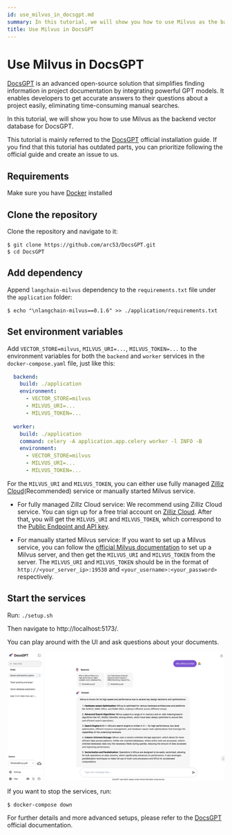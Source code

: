 ```yaml
---
id: use_milvus_in_docsgpt.md
summary: In this tutorial, we will show you how to use Milvus as the backend vector database for DocsGPT.
title: Use Milvus in DocsGPT
---
```


# Use Milvus in DocsGPT

[DocsGPT](https://github.com/arc53/DocsGPT) is an advanced open-source solution that simplifies finding information in project documentation by integrating powerful GPT models. It enables developers to get accurate answers to their questions about a project easily, eliminating time-consuming manual searches. 


In this tutorial, we will show you how to use Milvus as the backend vector database for DocsGPT.

<div class="alert note">

This tutorial is mainly referred to the [DocsGPT](https://github.com/arc53/DocsGPT?tab=readme-ov-file#quickstart) official installation guide. If you find that this tutorial has outdated parts, you can prioritize following the official guide and create an issue to us.

</div>


## Requirements

Make sure you have [Docker](https://docs.docker.com/engine/install/) installed

## Clone the repository
Clone the repository and navigate to it:

```shell
$ git clone https://github.com/arc53/DocsGPT.git
$ cd DocsGPT
```

## Add dependency
Append `langchain-milvus` dependency to the `requirements.txt` file under the `application` folder:
```shell
$ echo "\nlangchain-milvus==0.1.6" >> ./application/requirements.txt
```

## Set environment variables
Add `VECTOR_STORE=milvus`, `MILVUS_URI=...`, `MILVUS_TOKEN=...` to the environment variables for both the `backend` and `worker` services in the `docker-compose.yaml` file, just like this:

```yaml
  backend:
    build: ./application
    environment:
      - VECTOR_STORE=milvus
      - MILVUS_URI=...
      - MILVUS_TOKEN=...
```
```yaml
  worker:
    build: ./application
    command: celery -A application.app.celery worker -l INFO -B
    environment:
      - VECTOR_STORE=milvus
      - MILVUS_URI=...
      - MILVUS_TOKEN=...
```

For the `MILVUS_URI` and `MILVUS_TOKEN`, you can either use fully managed [Zilliz Cloud](https://zilliz.com/cloud)(Recommended) service or manually started Milvus service. 

- For fully managed Zillz Cloud service: We recommend using Zilliz Cloud service. You can sign up for a free trial account on [Zilliz Cloud](https://zilliz.com/cloud). After that, you will get the `MILVUS_URI` and `MILVUS_TOKEN`, which correspond to the [Public Endpoint and API key](https://docs.zilliz.com/docs/on-zilliz-cloud-console#cluster-details).

- For manually started Milvus service: If you want to set up a Milvus service, you can follow the [official Milvus documentation](https://milvus.io/docs/install_standalone-docker-compose.md) to set up a Milvus server, and then get the `MILVUS_URI` and `MILVUS_TOKEN` from the server. The `MILVUS_URI` and `MILVUS_TOKEN` should be in the format of `http://<your_server_ip>:19530` and `<your_username>:<your_password>` respectively.

## Start the services
Run: `./setup.sh`


Then navigate to http://localhost:5173/.

You can play around with the UI and ask questions about your documents.

![alt text](../../../assets/doscgpt_ui.png)

If you want to stop the services, run:
```shell
$ docker-compose down
```
For further details and more advanced setups, please refer to the [DocsGPT](https://github.com/arc53/DocsGPT) official documentation.